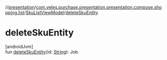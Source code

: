 //[presentation](../../../index.md)/[com.veles.purchase.presentation.presentation.compose.shopping.list](../index.md)/[SkuListViewModel](index.md)/[deleteSkuEntity](delete-sku-entity.md)

# deleteSkuEntity

[androidJvm]\
fun [deleteSkuEntity](delete-sku-entity.md)(id: [String](https://kotlinlang.org/api/latest/jvm/stdlib/kotlin/-string/index.html)): Job
